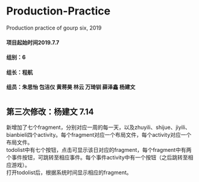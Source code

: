 # Production-Practice
Production practice of gourp six, 2019

#### 项目起始时间2019.7.7 <br>
#### 组别：6 <br>
#### 组长：程航 <br>
#### 组员：朱思怡 包洁仪 黄蒋昊 林云 万琦钏 薛泽鑫 杨建文 <br>

#


## 第三次修改：杨建文 7.14<br>
新增加了七个fragment，分别对应一周的每一天，以及zhuyili、shijue、jiyili、bianbieli四个activity。每个fragment对应一个布局文件，每个activity对应一个布局文件。<br>
todolist中有七个按钮，点击可显示该日对应的fragment，每个fragment中有两个事件按钮，可跳转至相应事件。每个事件activity中有一个按钮（之后跳转至相应游戏）。<br>
打开todolist后，根据系统时间显示相应的fragment。<br>
